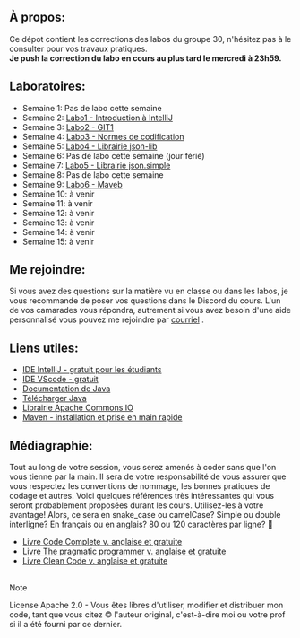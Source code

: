 ## À propos:
Ce dépot contient les corrections des labos du groupe 30, n'hésitez pas à le consulter pour vos travaux pratiques.  
**Je push la correction du labo en cours au plus tard le mercredi à 23h59.**

## Laboratoires:
- Semaine 1: Pas de labo cette semaine
- Semaine 2: [Labo1 - Introduction à IntelliJ](./LABO1)
- Semaine 3: [Labo2 - GIT1](./LABO2)
- Semaine 4: [Labo3 - Normes de codification](./LABO3)
- Semaine 5: [Labo4 - Librairie json-lib](./LABO4)
- Semaine 6: Pas de labo cette semaine (jour férié)
- Semaine 7: [Labo5 - Librairie json.simple](./LABO5)
- Semaine 8: Pas de labo cette semaine
- Semaine 9: [Labo6 - Maveb](./LABO6)
- Semaine 10: à venir
- Semaine 11: à venir
- Semaine 12: à venir
- Semaine 13: à venir
- Semaine 14: à venir
- Semaine 15: à venir

## Me rejoindre:
Si vous avez des questions sur la matière vu en classe ou dans les labos, je vous recommande de poser vos questions dans le Discord du cours. L'un de vos camarades vous répondra, autrement si vous avez besoin d'une aide personnalisé vous pouvez me rejoindre par [courriel](mailto:osorio_arancibia.aaron@courrier.uqam.ca?subject=Aide%20labo%20INF2050)  .

## Liens utiles:
- [IDE IntelliJ - gratuit pour les étudiants](https://www.jetbrains.com/pycharm/)
- [IDE VScode - gratuit](https://code.visualstudio.com/)
- [Documentation de Java](https://docs.oracle.com/en/java/javase/20/)
- [Télécharger Java](https://www.java.com/en/download/)
- [Librairie Apache Commons IO](https://commons.apache.org/proper/commons-io/download_io.cgi)
- [Maven - installation et prise en main rapide](https://maven.apache.org/guides/getting-started/maven-in-five-minutes.html)

## Médiagraphie:
Tout au long de votre session, vous serez amenés à coder sans que l'on vous tienne par la main. 
Il sera de votre responsabilité de vous assurer que vous respectez les conventions de nommage, les bonnes pratiques de codage et 
autres. Voici quelques références très intéressantes qui vous seront probablement proposées durant les cours. Utilisez-les à votre avantage! 
Alors, ce sera en snake_case ou camelCase? Simple ou double interligne? En français ou en anglais? 80 ou 120 caractères par ligne? :thinking:

- [Livre Code Complete v. anglaise et gratuite](https://people.engr.tamu.edu/slupoli/notes/ProgrammingStudio/supplements/Code%20Complete%202nd.pdf)
- [Livre The pragmatic programmer v. anglaise et gratuite](https://github.com/rajucs/Book-For-Programmers/blob/master/the-pragmatic-programmer.pdf)
- [Livre Clean Code v. anglaise et gratuite](https://thixalongmy.haugiang.gov.vn/media/1175/clean_code.pdf)
  &nbsp;  
  &nbsp;

> [!NOTE]
> License Apache 2.0 - Vous êtes libres d'utiliser, modifier et distribuer mon code, tant que vous citez © l'auteur original, c'est-à-dire moi ou votre prof si il a été fourni par ce dernier.
